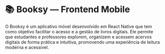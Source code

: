 # 📚 Booksy — Frontend Mobile

O Booksy é um aplicativo móvel desenvolvido em React Native que tem como objetivo facilitar o acesso e a gestão de livros digitais. Ele permite que estudantes e professores explorem, organizem e acessem acervos digitais de forma prática e intuitiva, promovendo uma experiência de leitura moderna e acessível.
